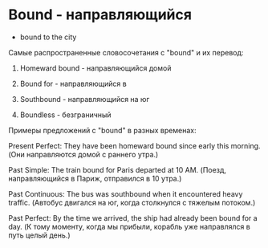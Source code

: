 # Bound - направляющийся

- bound to the city

Самые распространенные словосочетания с "bound" и их перевод:

1. Homeward bound - направляющийся домой

2. Bound for - направляющийся в

3. Southbound - направляющийся на юг

4. Boundless - безграничный

Примеры предложений с "bound" в разных временах:

Present Perfect: They have been homeward bound since early this morning. (Они направляются домой с раннего утра.)

Past Simple: The train bound for Paris departed at 10 AM. (Поезд, направляющийся в Париж, отправился в 10 утра.)

Past Continuous: The bus was southbound when it encountered heavy traffic. (Автобус двигался на юг, когда столкнулся с тяжелым потоком.)

Past Perfect: By the time we arrived, the ship had already been bound for a day. (К тому моменту, когда мы прибыли, корабль уже направлялся в путь целый день.)
